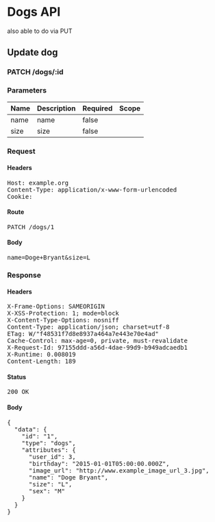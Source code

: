 # Dogs API

also able to do via PUT

## Update dog

### PATCH /dogs/:id

### Parameters

| Name | Description | Required | Scope |
|------|-------------|----------|-------|
| name |  name | false |  |
| size |  size | false |  |

### Request

#### Headers

<pre>Host: example.org
Content-Type: application/x-www-form-urlencoded
Cookie: </pre>

#### Route

<pre>PATCH /dogs/1</pre>

#### Body

<pre>name=Doge+Bryant&size=L</pre>

### Response

#### Headers

<pre>X-Frame-Options: SAMEORIGIN
X-XSS-Protection: 1; mode=block
X-Content-Type-Options: nosniff
Content-Type: application/json; charset=utf-8
ETag: W/&quot;f48531f7d8e8937a464a7e443e70e4ad&quot;
Cache-Control: max-age=0, private, must-revalidate
X-Request-Id: 97155ddd-a56d-4dae-99d9-b949adcaedb1
X-Runtime: 0.008019
Content-Length: 189</pre>

#### Status

<pre>200 OK</pre>

#### Body

<pre>{
  "data": {
    "id": "1",
    "type": "dogs",
    "attributes": {
      "user_id": 3,
      "birthday": "2015-01-01T05:00:00.000Z",
      "image_url": "http://www.example_image_url_3.jpg",
      "name": "Doge Bryant",
      "size": "L",
      "sex": "M"
    }
  }
}</pre>
